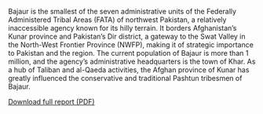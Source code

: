 Bajaur is the smallest of the seven administrative units of the Federally Administered Tribal Areas (FATA) of northwest Pakistan, a relatively inaccessible agency known for its hilly terrain. It borders Afghanistan’s Kunar province and Pakistan’s Dir district, a gateway to the Swat Valley in the North-West Frontier Province (NWFP), making it of strategic importance to Pakistan and the region. The current population of Bajaur is more than 1 million, and the agency’s administrative headquarters is the town of Khar. As a hub of Taliban and al-Qaeda activities, the Afghan province of Kunar has greatly influenced the conservative and traditional Pashtun tribesmen of Bajaur.

<div class='more-link'><a href='http://counterterrorism.newamerica.net/sites/newamerica.net/files/policydocs/bajaur.pdf'>Download full report (PDF)</a></div>
